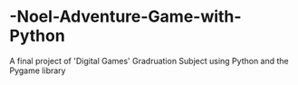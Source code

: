 # -Noel-Adventure-Game-with-Python
A final project of 'Digital Games' Gradruation Subject using Python and the Pygame library
